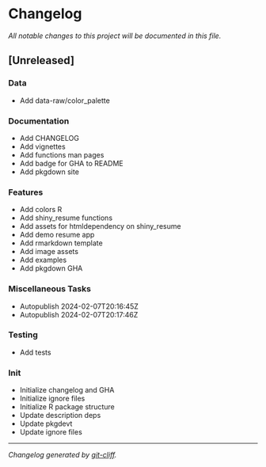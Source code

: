 # Changelog
*All notable changes to this project will be documented in this file.*

## [Unreleased]

### Data

- Add data-raw/color_palette

### Documentation

- Add CHANGELOG
- Add vignettes
- Add functions man pages
- Add badge for GHA to README
- Add pkgdown site

### Features

- Add colors R
- Add shiny_resume functions
- Add assets for htmldependency on shiny_resume
- Add demo resume app
- Add rmarkdown template
- Add image assets
- Add examples
- Add pkgdown GHA

### Miscellaneous Tasks

- Autopublish 2024-02-07T20:16:45Z
- Autopublish 2024-02-07T20:17:46Z

### Testing

- Add tests

### Init

- Initialize changelog and GHA
- Initialize ignore files
- Initialize R package structure
- Update description deps
- Update pkgdevt
- Update ignore files

***
*Changelog generated by [git-cliff](https://github.com/orhun/git-cliff).*
